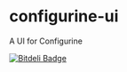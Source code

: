 configurine-ui
==============

A UI for Configurine


[![Bitdeli Badge](https://d2weczhvl823v0.cloudfront.net/mac-/configurine-ui/trend.png)](https://bitdeli.com/free "Bitdeli Badge")

